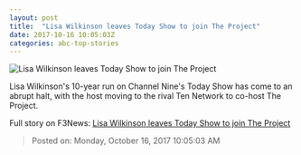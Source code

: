 ```yaml
---
layout: post
title:  "Lisa Wilkinson leaves Today Show to join The Project"
date: 2017-10-16 10:05:03Z
categories: abc-top-stories
---
```


![Lisa Wilkinson leaves Today Show to join The Project](http://www.abc.net.au/news/image/9056110-1x1-700x700.jpg)

Lisa Wilkinson's 10-year run on Channel Nine's Today Show has come to an abrupt halt, with the host moving to the rival Ten Network to co-host The Project.


Full story on F3News: [Lisa Wilkinson leaves Today Show to join The Project](http://www.f3nws.com/n/gpSZzF)

> Posted on: Monday, October 16, 2017 10:05:03 AM
